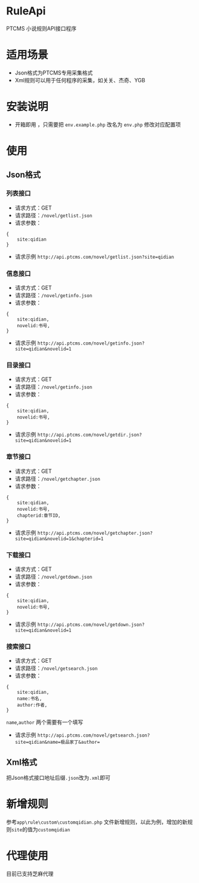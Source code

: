 # RuleApi 
PTCMS 小说规则API接口程序

# 适用场景
- Json格式为PTCMS专用采集格式
- Xml规则可以用于任何程序的采集，如关关、杰奇、YGB


# 安装说明
 - 开箱即用 ，只需要把 `env.example.php` 改名为 `env.php` 修改对应配置项
 
# 使用

## Json格式

### 列表接口
- 请求方式：GET
- 请求路径：`/novel/getlist.json`
- 请求参数：
```
{
    site:qidian
}
```
- 请求示例
`http://api.ptcms.com/novel/getlist.json?site=qidian`

### 信息接口
- 请求方式：GET
- 请求路径：`/novel/getinfo.json`
- 请求参数：
```
{
    site:qidian,
    novelid:书号,
}
```
- 请求示例
`http://api.ptcms.com/novel/getinfo.json?site=qidian&novelid=1`

### 目录接口
- 请求方式：GET
- 请求路径：`/novel/getinfo.json`
- 请求参数：
```
{
    site:qidian,
    novelid:书号,
}
```
- 请求示例
`http://api.ptcms.com/novel/getdir.json?site=qidian&novelid=1`

### 章节接口
- 请求方式：GET
- 请求路径：`/novel/getchapter.json`
- 请求参数：
```
{
    site:qidian,
    novelid:书号,
    chapterid:章节ID,
}
```
- 请求示例
`http://api.ptcms.com/novel/getchapter.json?site=qidian&novelid=1&chapterid=1`

### 下载接口
- 请求方式：GET
- 请求路径：`/novel/getdown.json`
- 请求参数：
```
{
    site:qidian,
    novelid:书号,
}
```
- 请求示例
`http://api.ptcms.com/novel/getdown.json?site=qidian&novelid=1`

### 搜索接口
- 请求方式：GET
- 请求路径：`/novel/getsearch.json`
- 请求参数：
```
{
    site:qidian,
    name:书名,
    author:作者,
}
```
`name`,`author` 两个需要有一个填写
- 请求示例
`http://api.ptcms.com/novel/getsearch.json?site=qidian&name=极品家丁&author=`
 
## Xml格式
把Json格式接口地址后缀`.json`改为`.xml`即可

# 新增规则
参考`app\rule\custom\customqidian.php` 文件新增规则，以此为例，增加的新规则`site`的值为`customqidian`

# 代理使用
目前已支持芝麻代理

